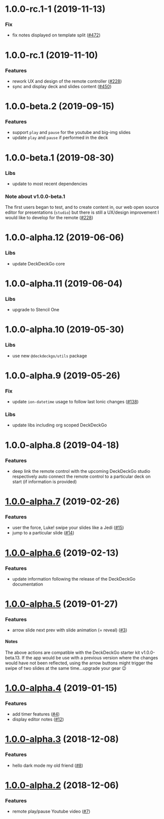 <a name="1.0.0-rc.1-1"></a>
# 1.0.0-rc.1-1 (2019-11-13)

### Fix

* fix notes displayed on template split ([#472](https://github.com/deckgo/deckdeckgo/issues/472))

<a name="1.0.0-rc.1"></a>
# 1.0.0-rc.1 (2019-11-10)

### Features

* rework UX and design of the remote controller ([#228](https://github.com/deckgo/deckdeckgo/issues/228))
* sync and display deck and slides content ([#450](https://github.com/deckgo/deckdeckgo/issues/450))

<a name="1.0.0-beta.2"></a>
# 1.0.0-beta.2 (2019-09-15)

### Features

* support `play` and `pause` for the youtube and big-img slides
* update `play` and `pause` if performed in the deck

<a name="1.0.0-beta.1"></a>
# 1.0.0-beta.1 (2019-08-30)

### Libs

* update to most recent dependencies

### Note about v1.0.0-beta.1

The first users began to test, and to create content in, our web open source editor for presentations (`studio`) but there is still a UX/design improvement I would like to develop for the remote ([#228](https://github.com/deckgo/deckdeckgo/issues/228))

<a name="1.0.0-alpha.12"></a>
# 1.0.0-alpha.12 (2019-06-06)

### Libs

* update DeckDeckGo core

<a name="1.0.0-alpha.11"></a>
# 1.0.0-alpha.11 (2019-06-04)

### Libs

* upgrade to Stencil One

<a name="1.0.0-alpha.10"></a>
# 1.0.0-alpha.10 (2019-05-30)

### Libs

* use new `@deckdeckgo/utils` package

<a name="1.0.0-alpha.9"></a>
# 1.0.0-alpha.9 (2019-05-26)

### Fix

* update `ion-datetime` usage to follow last Ionic changes ([#138](https://github.com/deckgo/deckdeckgo/issues/138))

### Libs

* update libs including org scoped DeckDeckGo

<a name="1.0.0-alpha.8"></a>
# 1.0.0-alpha.8 (2019-04-18)

### Features

* deep link the remote control with the upcoming DeckDeckGo studio respectively auto connect the remote control to a particular deck on start (if information is provided)

<a name="1.0.0-alpha.7"></a>
# [1.0.0-alpha.7](https://github.com/deckgo/deckdeckgo-app/compare/v1.0.0-alpha.6...v1.0.0-alpha.7) (2019-02-26)

### Features

* user the force, Luke! swipe your slides like a Jedi ([#15](https://github.com/deckgo/deckdeckgo-app/issues/15))
* jump to a particular slide ([#14](https://github.com/deckgo/deckdeckgo-app/issues/14))

<a name="1.0.0-alpha.6"></a>
# [1.0.0-alpha.6](https://github.com/deckgo/deckdeckgo-app/compare/v1.0.0-alpha.5...v1.0.0-alpha.6) (2019-02-13)

### Features

* update information following the release of the DeckDeckGo documentation

<a name="1.0.0-alpha.5"></a>
# [1.0.0-alpha.5](https://github.com/deckgo/deckdeckgo-app/compare/v1.0.0-alpha.4...v1.0.0-alpha.5) (2019-01-27)

### Features

* arrow slide next prev with slide animation (= reveal) ([#3](https://github.com/deckgo/deckdeckgo-app/issues/3))

#### Notes

The above actions are compatible with the DeckDeckGo starter kit v1.0.0-beta.13. If the app would be use with a previous version where the changes would have not been reflected, using the arrow buttons might trigger the swipe of two slides at the same time...upgrade your gear 😉

<a name="1.0.0-alpha.4"></a>
# [1.0.0-alpha.4](https://github.com/deckgo/deckdeckgo-app/compare/v1.0.0-alpha.3...v1.0.0-alpha.4) (2019-01-15)

### Features

* add timer features ([#4](https://github.com/deckgo/deckdeckgo-app/issues/4))
* display editor notes ([#12](https://github.com/deckgo/deckdeckgo-app/issues/12))

<a name="1.0.0-alpha.3"></a>
# [1.0.0-alpha.3](https://github.com/deckgo/deckdeckgo-app/compare/v1.0.0-alpha.2...v1.0.0-alpha.3) (2018-12-08)

### Features

* hello dark mode my old friend ([#8](https://github.com/deckgo/deckdeckgo-app/issues/8))

<a name="1.0.0-alpha.2"></a>
# [1.0.0-alpha.2](https://github.com/deckgo/deckdeckgo-app/compare/v1.0.0-alpha.1...v1.0.0-alpha.2) (2018-12-06)

### Features

* remote play/pause Youtube video ([#7](https://github.com/deckgo/deckdeckgo-app/issues/7))
